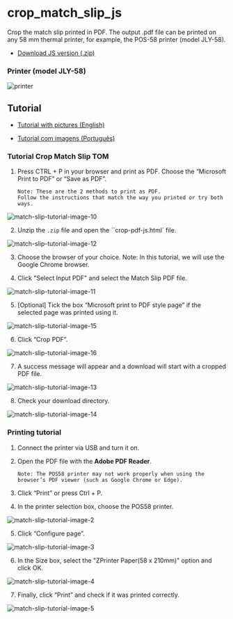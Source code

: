 # crop_match_slip_js
Crop the match slip printed in PDF. The output .pdf file can be printed on any 58 mm thermal printer, for example, the POS-58 printer (model JLY-58).

- [Download JS version (.zip)](https://drive.google.com/file/d/1B7SH2Mp0-0jZ24R7Vk865d21AvRdgEuT/view)

### Printer (model JLY-58)

![printer](images/picture-printer.png)

## Tutorial

- [Tutorial with pictures (English)](https://docs.google.com/document/d/1GveYO_EQheQD01Xlu0S6Y58ytdERfVPQhXMDzDYYRK8/edit)

- [Tutorial com imagens (Português)](https://docs.google.com/document/d/1H1q5CSck1XUUyiShbmBOTq8wgkNCsidUXg9P97IBnAI/edit)

### Tutorial Crop Match Slip TOM

1. Press CTRL + P in your browser and print as PDF. Choose the “Microsoft Print to PDF” or “Save as PDF”.
   ```
   Note: These are the 2 methods to print as PDF.
   Follow the instructions that match the way you printed or try both ways.
   ```
![match-slip-tutorial-image-10](images/picture-10.png)

2. Unzip the `.zip` file and open the ``crop-pdf-js.html` file.
   
![match-slip-tutorial-image-12](images/picture-12.png)

3. Choose the browser of your choice.
   Note: In this tutorial, we will use the Google Chrome browser.

4. Click "Select Input PDF" and select the Match Slip PDF file.

![match-slip-tutorial-image-11](images/picture-11.png)

5. [Optional] Tick the box “Microsoft print to PDF style page” if the selected page was printed using it.

![match-slip-tutorial-image-15](images/picture-15.png)

6. Click “Crop PDF”.
   
![match-slip-tutorial-image-16](images/picture-16.png)

7. A success message will appear and a download will start with a cropped PDF file.

![match-slip-tutorial-image-13](images/picture-13.png)

8. Check your download directory.

![match-slip-tutorial-image-14](images/picture-14.png)

### Printing tutorial

1. Connect the printer via USB and turn it on.

2. Open the PDF file with the **Adobe PDF Reader**.
   ```
   Note: The POS58 printer may not work properly when using the browser’s PDF viewer (such as Google Chrome or Edge).
   ```

3. Click “Print” or press Ctrl + P.

4. In the printer selection box, choose the POS58 printer.

![match-slip-tutorial-image-2](images/picture-2.png)

5. Click “Configure page”.

![match-slip-tutorial-image-3](images/picture-3.png)

6. In the Size box, select the "ZPrinter Paper(58 x 210mm)" option and click OK.

![match-slip-tutorial-image-4](images/picture-4.png)

7. Finally, click “Print” and check if it was printed correctly.

![match-slip-tutorial-image-5](images/picture-5.png)
